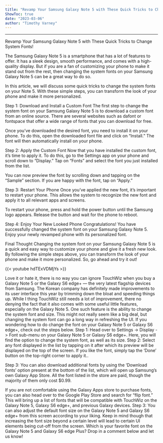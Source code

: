 ```yaml
---
title: "Revamp Your Samsung Galaxy Note 5 with These Quick Tricks to Change System Fonts!"
ShowToc: true 
date: "2023-03-06"
author: "Timothy Varney"
---
```

*****
Revamp Your Samsung Galaxy Note 5 with These Quick Tricks to Change System Fonts!

The Samsung Galaxy Note 5 is a smartphone that has a lot of features to offer. It has a sleek design, smooth performance, and comes with a high-quality display. But if you are a fan of customizing your phone to make it stand out from the rest, then changing the system fonts on your Samsung Galaxy Note 5 can be a great way to do so.

In this article, we will discuss some quick tricks to change the system fonts on your Note 5. With these simple steps, you can transform the look of your phone and make it more personalized.

Step 1: Download and Install a Custom Font
The first step to change the system font on your Samsung Galaxy Note 5 is to download a custom font from an online source. There are several websites such as dafont or fontspace that offer a wide range of fonts that you can download for free.

Once you’ve downloaded the desired font, you need to install it on your phone. To do this, open the downloaded font file and click on “Install.” The font will then automatically install on your phone.

Step 2: Apply the Custom Font
Now that you have installed the custom font, it’s time to apply it. To do this, go to the Settings app on your phone and scroll down to “Display.” Tap on “Fonts” and select the font you just installed from the list.

You can now preview the font by scrolling down and tapping on the “Sample” section. If you are happy with the font, tap on “Apply.”

Step 3: Restart Your Phone
Once you’ve applied the new font, it’s important to restart your phone. This allows the system to recognize the new font and apply it to all relevant apps and screens.

To restart your phone, press and hold the power button until the Samsung logo appears. Release the button and wait for the phone to reboot.

Step 4: Enjoy Your New Looked Phone
Congratulations! You have successfully changed the system font on your Samsung Galaxy Note 5. Enjoy your newly revamped phone with its personalized font.

Final Thought
Changing the system font on your Samsung Galaxy Note 5 is a quick and easy way to customize your phone and give it a fresh new look. By following the simple steps above, you can transform the look of your phone and make it more personalized. So, go ahead and try it out!

{{< youtube hdTExVDMjYs >}} 



Love it or hate it, there is no way you can ignore TouchWiz when you buy a Galaxy Note 5 or the Galaxy S6 edge+ — the very latest flagship devices from Samsung. The Korean company has definitely made improvements to its user interface this year by trimming down the bloat and speeding things up. 
While I thing TouchWiz still needs a lot of improvement, there no denying the fact that it also comes with some useful little features, especially on the Galaxy Note 5. One such feature is the ability to change the system font and size. This might not really seem like a big deal, but changing the system font can go a long way in refreshing the UI.
If you wondering how to do change the font on your Galaxy Note 5 or Galaxy S6 edge+, check out the steps below.
Step 1: Head over to Settings -> Display -> Font sub-menu on your Galaxy Note 5 or Galaxy S6 edge+. Here, you will find the option to change the system font, as well as its size.
Step 2: Select any font displayed in the list by tapping on it after which its preview will be displayed on the top of the screen. If you like the font, simply tap the ‘Done’ button on the top-right corner to apply it..

Step 3: You can also download additional fonts by using the ‘Download fonts’ option present at the bottom of the list, which will open up Samsung’s own Galaxy App Store. All the font listed in the store are paid, though the majority of them only cost $0.99.

If you are not comfortable using the Galaxy Apps store to purchase fonts, you can also head over to the Google Play Store and search for “flip font.” This will bring up a list of fonts that will be compatible with TouchWiz on the Galaxy Note 5, Galaxy S6 edge+, and previous Galaxy devices.
Step 3: You can also adjust the default font size on the Galaxy Note 5 and Galaxy S6 edge+ from this screen according to your liking. Keep in mind though that increasing the font size beyond a certain level will lead to certain UI elements being cut-off from the screen.
Which is your favorite font on the Galaxy Note 5 and Galaxy S6 edge Plus? Drop in a comment below and let us know!




